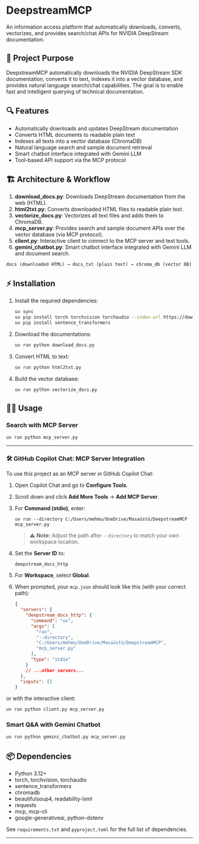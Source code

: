 
# DeepstreamMCP

An information access platform that automatically downloads, converts, vectorizes, and provides search/chat APIs for NVIDIA DeepStream documentation.

## 🚀 Project Purpose

DeepstreamMCP automatically downloads the NVIDIA DeepStream SDK documentation, converts it to text, indexes it into a vector database, and provides natural language search/chat capabilities. The goal is to enable fast and intelligent querying of technical documentation.

## 🔍 Features

- Automatically downloads and updates DeepStream documentation
- Converts HTML documents to readable plain text
- Indexes all texts into a vector database (ChromaDB)
- Natural language search and sample document retrieval
- Smart chatbot interface integrated with Gemini LLM
- Tool-based API support via the MCP protocol

## 🏗️ Architecture & Workflow

1. **download_docs.py**: Downloads DeepStream documentation from the web (HTML).
2. **html2txt.py**: Converts downloaded HTML files to readable plain text.
3. **vectorize_docs.py**: Vectorizes all text files and adds them to ChromaDB.
4. **mcp_server.py**: Provides search and sample document APIs over the vector database (via MCP protocol).
5. **client.py**: Interactive client to connect to the MCP server and test tools.
6. **gemini_chatbot.py**: Smart chatbot interface integrated with Gemini LLM and document search.

```
docs (downloaded HTML) → docs_txt (plain text) → chroma_db (vector DB)
```

## ⚡ Installation

1. Install the required dependencies:
   ```bash
   uv sync
   uv pip install torch torchvision torchaudio --index-url https://download.pytorch.org/whl/cu128
   uv pip install sentence_transformers
   ```
2. Download the documentations:
   ```bash
   uv run python download_docs.py
   ```
3. Convert HTML to text:
   ```bash
   uv run python html2txt.py
   ```
4. Build the vector database:
   ```bash
   uv run python vectorize_docs.py
   ```

## 🧑‍💻 Usage

### Search with MCP Server
```bash
uv run python mcp_server.py
```

---

### 🛠️ GitHub Copilot Chat: MCP Server Integration

To use this project as an MCP server in GitHub Copilot Chat:

1. Open Copilot Chat and go to **Configure Tools**.
2. Scroll down and click **Add More Tools** → **Add MCP Server**.
3. For **Command (stdio)**, enter:
   ```
   uv run --directory C:/Users/mehmu/OneDrive/Masaüstü/DeepstreamMCP mcp_server.py
   ```
   > ⚠️ **Note:** Adjust the path after `--directory` to match your own workspace location.
4. Set the **Server ID** to:
   ```
   deepstream_docs_http
   ```
5. For **Workspace**, select **Global**.
6. When prompted, your `mcp.json` should look like this (with your correct path):

   ```json
   {
     "servers": {
       "deepstream_docs_http": {
         "command": "uv",
         "args": [
           "run",
           "--directory",
           "C:/Users/mehmu/OneDrive/Masaüstü/DeepstreamMCP",
           "mcp_server.py"
         ],
         "type": "stdio"
       }
       // ...other servers...
     },
     "inputs": []
   }
   ```
or with the interactive client:
```bash
uv run python client.py mcp_server.py
```

### Smart Q&A with Gemini Chatbot
```bash
uv run python gemini_chatbot.py mcp_server.py
```

## 📦 Dependencies

- Python 3.12+
- torch, torchvision, torchaudio
- sentence_transformers
- chromadb
- beautifulsoup4, readability-lxml
- requests
- mcp, mcp-cli
- google-generativeai, python-dotenv

See `requirements.txt` and `pyproject.toml` for the full list of dependencies.

---